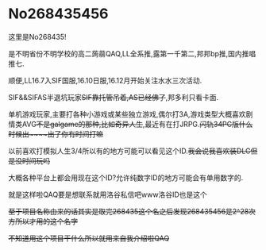 # No268435456

这里是No268435!

是不明省份不明学校的高二蒟蒻QAQ,LL全系推,露第一千第二,邦邦bp推,国内推唱推七.

顺便,LL16.7入SIF国服,16.10日服,16.12月开始关注水水三次活动.

SIF&&SIFAS半退坑玩家~~SIF靠托管吊着,AS已经佛了~~,邦多利只看卡面.

单机游戏玩家,主要打各种小游戏或某些独立游戏,偶尔打3A,游戏类型大概喜欢剧情类AVG~~不是galgame的那种,比如奇异人生~~,最近有在打JRPG.~~闪轨34PC版什么时候出~~~~出了你有时间打嘛~~

以前喜欢打模拟人生3/4所以有的地方可能可以看见这个ID.~~我会说我喜欢装DLC但是没时间玩吗~~

大概各种平台上都会用现在这个ID?允许纯数字ID的地方可能会有单用数字的.

就是这样啦QAQ要是想联系就用洛谷私信吧www洛谷ID也是这个

~~至于项目名称由来的话其实是取完268435这个名之后发现268435456是2^28次方所以才用的这个名字~~

~~不知道用这个项目干什么所以就用来自我介绍啦QAQ~~
